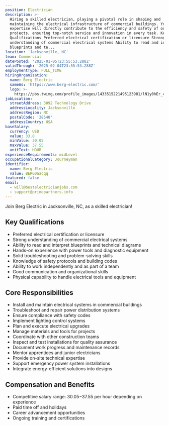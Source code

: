 ```yaml
---
position: Electrician
description: >-
  Hiring a skilled electrician, playing a pivotal role in shaping and
  maintaining the electrical infrastructure of commercial buildings. Your
  expertise will directly contribute to the efficiency and safety of our
  projects, ensuring top-notch service and innovation in every task. Key
  Qualifications Preferred electrical certification or licensure Strong
  understanding of commercial electrical systems Ability to read and interpret
  blueprints and te...
location: 'Jacksonville, NC'
team: Commercial
datePosted: '2025-01-05T23:55:53.288Z'
validThrough: '2025-02-04T23:55:53.288Z'
employmentType: FULL_TIME
hiringOrganization:
  name: Berg Electric
  sameAs: 'https://www.berg-electric.com/'
  logo: >-
    https://pbs.twimg.com/profile_images/1433515221495123981/lN1y0hEr_400x400.png
jobLocation:
  streetAddress: 3092 Technology Drive
  addressLocality: Jacksonville
  addressRegion: NC
  postalCode: '28540'
  addressCountry: USA
baseSalary:
  currency: USD
  value: 33.8
  minValue: 30.05
  maxValue: 37.55
  unitText: HOUR
experienceRequirements: midLevel
occupationalCategory: Journeyman
identifier:
  name: Berg Electric
  value: BERG0aacqq
featured: false
email:
  - will@bestelectricianjobs.com
  - support@primepartners.info
---
```




Join Berg Electric in Jacksonville, NC, as a skilled electrician!

## Key Qualifications

- Preferred electrical certification or licensure
- Strong understanding of commercial electrical systems
- Ability to read and interpret blueprints and technical diagrams
- Hands-on experience with power tools and diagnostic equipment
- Solid troubleshooting and problem-solving skills
- Knowledge of safety protocols and building codes
- Ability to work independently and as part of a team
- Good communication and organizational skills
- Physical capability to handle electrical tools and equipment

## Core Responsibilities

- Install and maintain electrical systems in commercial buildings
- Troubleshoot and repair power distribution systems
- Ensure compliance with safety codes
- Implement lighting control systems
- Plan and execute electrical upgrades
- Manage materials and tools for projects
- Coordinate with other construction teams
- Inspect and test installations for quality assurance
- Document work progress and maintenance records
- Mentor apprentices and junior electricians
- Provide on-site technical expertise
- Support emergency power system installations
- Integrate energy-efficient solutions into designs

## Compensation and Benefits

- Competitive salary range: $30.05-$37.55 per hour depending on experience
- Paid time off and holidays
- Career advancement opportunities
- Ongoing training and certifications
